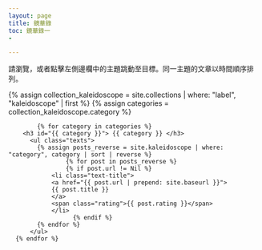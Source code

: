 ```yaml
---
layout: page
title: 鏡華錄
toc: 鏡華錄一
- 

---
```


<div>請瀏覽，或者點擊左側邊欄中的主題跳動至目標。同一主題的文章以時間順序排列。</div>

<div class="toc">

  {% assign collection_kaleidoscope = site.collections | where: "label", "kaleidoscope" | first %}
  {% assign categories = collection_kaleidoscope.category %}

			{% for category in categories %}
        <h3 id="{{ category }}"> {{ category }} </h3>
          <ul class="texts">
            {% assign posts_reverse = site.kaleidoscope | where: "category", category | sort | reverse %}
				    {% for post in posts_reverse %}
			  	    {% if post.url != Nil %}
                <li class="text-title">
                <a href="{{ post.url | prepend: site.baseurl }}">
                {{ post.title }} 
                </a>
                <span class="rating">{{ post.rating }}</span>
                </li>
				      {% endif %}
            {% endfor %} 
          </ul> 
      {% endfor %}

</div>
